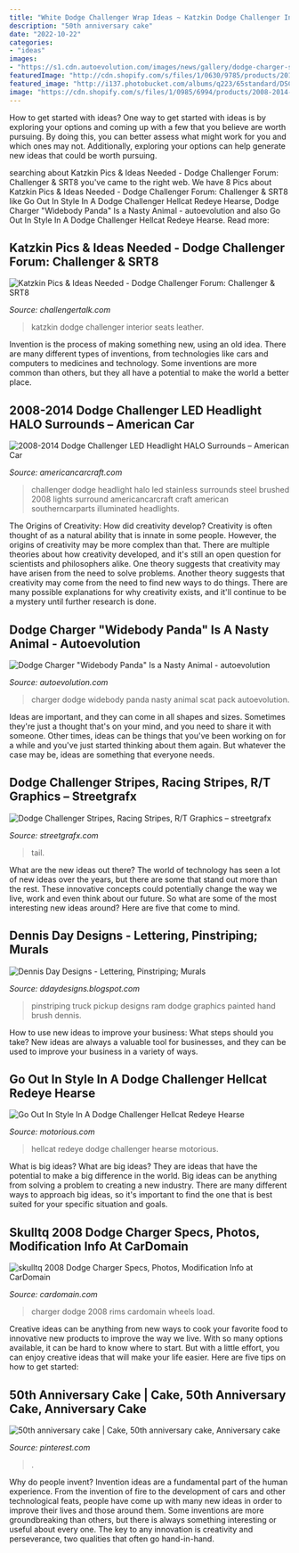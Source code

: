 ```yaml
---
title: "White Dodge Challenger Wrap Ideas ~ Katzkin Dodge Challenger Interior Seats Leather"
description: "50th anniversary cake"
date: "2022-10-22"
categories:
- "ideas"
images:
- "https://s1.cdn.autoevolution.com/images/news/gallery/dodge-charger-scat-pack-widebody-panda-is-a-nasty-animal_3.jpg"
featuredImage: "http://cdn.shopify.com/s/files/1/0630/9785/products/2015-challenger-spoiler-1_2048x2048.jpg?v=1446739771"
featured_image: "http://i137.photobucket.com/albums/q223/65standard/DSCN3083.jpg"
image: "https://cdn.shopify.com/s/files/1/0985/6994/products/2008-2014-dodge-challenger-led-halo-headlight-surrounds-in-brushed-stainless-steel-american-car-craft-893560.jpg?v=1552451089"
---
```



How to get started with ideas?
One way to get started with ideas is by exploring your options and coming up with a few that you believe are worth pursuing. By doing this, you can better assess what might work for you and which ones may not. Additionally, exploring your options can help generate new ideas that could be worth pursuing.

	

		
searching about Katzkin Pics &amp; Ideas Needed - Dodge Challenger Forum: Challenger &amp; SRT8 you've came to the right web. We have 8 Pics about Katzkin Pics &amp; Ideas Needed - Dodge Challenger Forum: Challenger &amp; SRT8 like Go Out In Style In A Dodge Challenger Hellcat Redeye Hearse, Dodge Charger &quot;Widebody Panda&quot; Is a Nasty Animal - autoevolution and also Go Out In Style In A Dodge Challenger Hellcat Redeye Hearse. Read more:
		
    
## Katzkin Pics &amp; Ideas Needed - Dodge Challenger Forum: Challenger &amp; SRT8

<img loading=lazy src="http://i137.photobucket.com/albums/q223/65standard/DSCN3083.jpg" onerror="this.onerror=null;this.src='https://tse1.mm.bing.net/th?id=OIP.nSE-KFCynOCMJEmSwJL_9wHaFj&amp;pid=15.1';" alt="Katzkin Pics &amp; Ideas Needed - Dodge Challenger Forum: Challenger &amp; SRT8">

_Source: challengertalk.com_

>katzkin dodge challenger interior seats leather. 

	

Invention is the process of making something new, using an old idea. There are many different types of inventions, from technologies like cars and computers to medicines and technology. Some inventions are more common than others, but they all have a potential to make the world a better place.

    
## 2008-2014 Dodge Challenger LED Headlight HALO Surrounds – American Car

<img loading=lazy src="https://cdn.shopify.com/s/files/1/0985/6994/products/2008-2014-dodge-challenger-led-halo-headlight-surrounds-in-brushed-stainless-steel-american-car-craft-893560.jpg?v=1552451089" onerror="this.onerror=null;this.src='https://tse2.mm.bing.net/th?id=OIP.ZuYv5DTq_lzbnDoBkMaeEQHaE8&amp;pid=15.1';" alt="2008-2014 Dodge Challenger LED Headlight HALO Surrounds – American Car">

_Source: americancarcraft.com_

>challenger dodge headlight halo led stainless surrounds steel brushed 2008 lights surround americancarcraft craft american southerncarparts illuminated headlights. 

	

The Origins of Creativity: How did creativity develop?
Creativity is often thought of as a natural ability that is innate in some people. However, the origins of creativity may be more complex than that. There are multiple theories about how creativity developed, and it's still an open question for scientists and philosophers alike. One theory suggests that creativity may have arisen from the need to solve problems. Another theory suggests that creativity may come from the need to find new ways to do things. There are many possible explanations for why creativity exists, and it'll continue to be a mystery until further research is done.

    
## Dodge Charger &quot;Widebody Panda&quot; Is A Nasty Animal - Autoevolution

<img loading=lazy src="https://s1.cdn.autoevolution.com/images/news/gallery/dodge-charger-scat-pack-widebody-panda-is-a-nasty-animal_3.jpg" onerror="this.onerror=null;this.src='https://tse2.mm.bing.net/th?id=OIP.kyPdpp5fDBLGsi2HUUUrfgHaE8&amp;pid=15.1';" alt="Dodge Charger &quot;Widebody Panda&quot; Is a Nasty Animal - autoevolution">

_Source: autoevolution.com_

>charger dodge widebody panda nasty animal scat pack autoevolution. 

	

Ideas are important, and they can come in all shapes and sizes. Sometimes they're just a thought that's on your mind, and you need to share it with someone. Other times, ideas can be things that you've been working on for a while and you've just started thinking about them again. But whatever the case may be, ideas are something that everyone needs.

    
## Dodge Challenger Stripes, Racing Stripes, R/T Graphics – Streetgrafx

<img loading=lazy src="http://cdn.shopify.com/s/files/1/0630/9785/products/2015-challenger-spoiler-1_2048x2048.jpg?v=1446739771" onerror="this.onerror=null;this.src='https://tse4.mm.bing.net/th?id=OIP.qCfrzfBDU84IjegDMf_Z4gHaFj&amp;pid=15.1';" alt="Dodge Challenger Stripes, Racing Stripes, R/T Graphics – streetgrafx">

_Source: streetgrafx.com_

>tail. 

	

What are the new ideas out there?
The world of technology has seen a lot of new ideas over the years, but there are some that stand out more than the rest. These innovative concepts could potentially change the way we live, work and even think about our future. So what are some of the most interesting new ideas around? Here are five that come to mind.

    
## Dennis Day Designs - Lettering, Pinstriping; Murals

<img loading=lazy src="http://3.bp.blogspot.com/-wQjcnCYqw7s/VbzEHGEDI1I/AAAAAAAABrw/wx7CMVF0tOc/w1200-h630-p-k-no-nu/20150331_185813%2B-%2BCopy.jpg" onerror="this.onerror=null;this.src='https://tse1.mm.bing.net/th?id=OIP.3-Cw6t9k4TQoQqI-kaBwCAHaD4&amp;pid=15.1';" alt="Dennis Day Designs - Lettering, Pinstriping; Murals">

_Source: ddaydesigns.blogspot.com_

>pinstriping truck pickup designs ram dodge graphics painted hand brush dennis. 

	

How to use new ideas to improve your business: What steps should you take?
New ideas are always a valuable tool for businesses, and they can be used to improve your business in a variety of ways.

    
## Go Out In Style In A Dodge Challenger Hellcat Redeye Hearse

<img loading=lazy src="https://www.motorious.com/content/images/2020/10/Motorious---1--29.jpg" onerror="this.onerror=null;this.src='https://tse1.mm.bing.net/th?id=OIP.o8Yfn_w9wc_mDE3R7p25iwHaEK&amp;pid=15.1';" alt="Go Out In Style In A Dodge Challenger Hellcat Redeye Hearse">

_Source: motorious.com_

>hellcat redeye dodge challenger hearse motorious. 

	

What is big ideas?
What are big ideas? They are ideas that have the potential to make a big difference in the world. Big ideas can be anything from solving a problem to creating a new industry. There are many different ways to approach big ideas, so it's important to find the one that is best suited for your specific situation and goals.

    
## Skulltq 2008 Dodge Charger Specs, Photos, Modification Info At CarDomain

<img loading=lazy src="http://carphotos.cardomain.com/ride_images/3/3287/181/33215090001_original.jpg" onerror="this.onerror=null;this.src='https://tse3.mm.bing.net/th?id=OIP.mec7XaSpf43syKXNkb07kwHaFj&amp;pid=15.1';" alt="skulltq 2008 Dodge Charger Specs, Photos, Modification Info at CarDomain">

_Source: cardomain.com_

>charger dodge 2008 rims cardomain wheels load. 

	

Creative ideas can be anything from new ways to cook your favorite food to innovative new products to improve the way we live. With so many options available, it can be hard to know where to start. But with a little effort, you can enjoy creative ideas that will make your life easier. Here are five tips on how to get started: 

    
## 50th Anniversary Cake | Cake, 50th Anniversary Cake, Anniversary Cake

<img loading=lazy src="https://i.pinimg.com/originals/81/3e/1e/813e1e145959222330fe609b05448aa8.jpg" onerror="this.onerror=null;this.src='https://tse4.mm.bing.net/th?id=OIP.eQnHQG_O82hXl_rcr-Dq0AHaJ4&amp;pid=15.1';" alt="50th anniversary cake | Cake, 50th anniversary cake, Anniversary cake">

_Source: pinterest.com_

>. 

	

Why do people invent?
Invention ideas are a fundamental part of the human experience. From the invention of fire to the development of cars and other technological feats, people have come up with many new ideas in order to improve their lives and those around them. Some inventions are more groundbreaking than others, but there is always something interesting or useful about every one. The key to any innovation is creativity and perseverance, two qualities that often go hand-in-hand.

